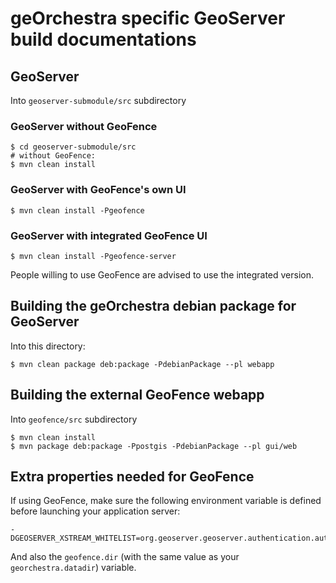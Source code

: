 # geOrchestra specific GeoServer build documentations

## GeoServer

Into `geoserver-submodule/src` subdirectory

### GeoServer without GeoFence

```
$ cd geoserver-submodule/src
# without GeoFence:
$ mvn clean install
```

### GeoServer with GeoFence's own UI

```
$ mvn clean install -Pgeofence
```

### GeoServer with integrated GeoFence UI

```
$ mvn clean install -Pgeofence-server

```

People willing to use GeoFence are advised to use the integrated version.


## Building the geOrchestra debian package for GeoServer

Into this directory:

```
$ mvn clean package deb:package -PdebianPackage --pl webapp
```


## Building the external GeoFence webapp

Into `geofence/src` subdirectory

```
$ mvn clean install
$ mvn package deb:package -Ppostgis -PdebianPackage --pl gui/web
```
## Extra properties needed for GeoFence

If using GeoFence, make sure the following environment variable is defined before launching your application server:

```
-DGEOSERVER_XSTREAM_WHITELIST=org.geoserver.geoserver.authentication.auth.GeoFenceAuthenticationProviderConfig
```

And also the `geofence.dir` (with the same value as your `georchestra.datadir`) variable.

